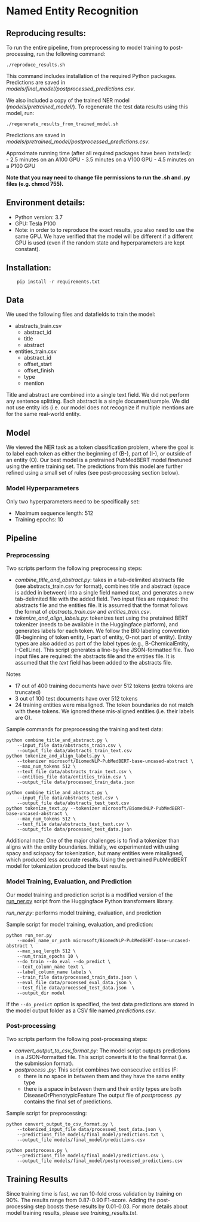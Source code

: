 # Named Entity Recognition

## Reproducing results:

To run the entire pipeline, from preprocessing to model training to post-processing, run the following command:
```
./reproduce_results.sh
```
This command includes installation of the required Python packages. Predictions are saved in *models/final_model/postprocessed_predictions.csv*.

We also included a copy of the trained NER model (*models/pretrained_model/*). To regenerate the test data results using this model, run:

```
./regenerate_results_from_trained_model.sh
```

Predictions are saved in *models/pretrained_model/postprocessed_predictions.csv*.

Approximate running time (after all required packages have been installed):
	- 2.5 minutes on an A100 GPU
	- 3.5 minutes on a V100 GPU
	- 4.5 minutes on a P100 GPU

**Note that you may need to change file permissions to run the .sh and .py files (e.g. chmod 755).**

## Environment details:
- Python version: 3.7
- GPU: Tesla P100
- Note: in order to to reproduce the exact results, you also need to use the same GPU. We have verified that the model will be different if a different GPU is used (even if the random state and hyperparameters are kept constant).

## Installation:
```
    pip install -r requirements.txt
```

## Data
We used the following files and datafields to train the model:

- abstracts_train.csv
	- abstract_id
	- title
	- abstract
- entities_train.csv
	- abstract_id
	- offset_start
	- offset_finish
	- type
	- mention

Title and abstract are combined into a single text field. We did not perform any sentence splitting. Each abstract is a single document/sample. We did not use entity ids (i.e. our model does not recognize if multiple mentions are for the same real-world entity. 

## Model

We viewed the NER task as a token classification problem, where the goal is to label each token as either the beginning of (B-), part of (I-), or outside of an entity (O). Our best model is a pretrained PubMedBERT model finetuned using the entire training set. The predictions from this model are further refined using a small set of rules (see post-processing section below).

### Model Hyperparameters
Only two hyperparameters need to be specifically set:
- Maximum sequence length: 512
- Training epochs: 10

## Pipeline
###  Preprocessing

Two scripts perform the following preprocessing steps:
- *combine_title_and_abstract.py*:  takes in a tab-delimited abstracts file (see abstracts_train.csv for format), combines title and abstract (space is added in between) into a single field named *text*, and generates a new tab-delimited file with the added field. Two input files are required: the abstracts file and the entities file. It is assumed that the format follows the format of *abstracts_train.csv* and *entities_train.csv*.
- *tokenize_and_align_labels.py*: tokenizes text using the pretained BERT tokenizer (needs to be available in the Huggingface platform), and generates labels for each token. We follow the BIO labeling convention (B-beginning of token entity, I-part of entity, O-not part of entity). Entity types are also added as part of the label types (e.g., B-ChemicalEntity, I-CellLine). This script generates a line-by-line JSON-formatted file. Two input files are required: the abstracts file and the entities file. It is assumed that the *text* field has been  added to the abstracts file.

Notes
- 17 out of 400 training documents have over 512 tokens (extra tokens are truncated)
-  3 out of 100 test documents have over 512 tokens
- 24 training entities were misaligned. The token boundaries do not match with these tokens. We ignored these mis-aligned entities (i.e. their labels are O).

Sample commands for preprocessing the training and test data:
```
python combine_title_and_abstract.py \
	--input_file data/abstracts_train.csv \
	--output_file data/abstracts_train_text.csv
python tokenize_and_align_labels.py \
	--tokenizer microsoft/BiomedNLP-PubMedBERT-base-uncased-abstract \
	--max_num_tokens 512 \
	--text_file data/abstracts_train_text.csv \
	--entities_file data/entities_train.csv \
	--output_file data/processed_train_data.json

python combine_title_and_abstract.py \
	--input_file data/abstracts_test.csv \
	--output_file data/abstracts_test_text.csv
python tokenize_text.py --tokenizer microsoft/BiomedNLP-PubMedBERT-base-uncased-abstract \
	--max_num_tokens 512 \
	--text_file data/abstracts_test_text.csv \
	--output_file data/processed_test_data.json
```

Additional note: One of the major challenges is to find a tokenizer than aligns with the entity boundaries. Initially, we experimented with using spacy and scispacy for tokenization, but many entities were misaligned, which produced less accurate results. Using the pretrained PubMedBERT model for tokenization produced the best results.

### Model Training, Evaluation, and Prediction
Our model training and prediction script is a modified version of the [run_ner.py](https://github.com/huggingface/transformers/blob/master/examples/pytorch/token-classification/run_ner.py) script from the Huggingface Python transformers library.

*run_ner.py*: performs model training, evaluation, and prediction

Sample script for model training, evaluation, and prediction:
```
python run_ner.py 
	--model_name_or_path microsoft/BiomedNLP-PubMedBERT-base-uncased-abstract \ 
	--max_seq_length 512 \
	--num_train_epochs 10 \
    --do_train --do_eval --do_predict \
    --text_column_name text \
    --label_column_name labels \
    --train_file data/processed_train_data.json \
    --eval_file data/processed_eval_data.json \
    --test_file data/processed_test_data.json  \
    --output_dir model
```

If the ``--do_predict`` option is specified, the test data predictions are stored in the model output folder as a CSV file named *predictions.csv*.

### Post-processing

Two scripts perform the following post-processing steps:
- *convert_output_to_csv_format.py*: The model script outputs predictions in a JSON-formatted file. This script converts it to the final format (i.e. the submission format).
- *postprocess .py*: This script combines two consecutive entities IF:
	- there is no space in between them and they have the same entity type
	- there is a space in between them and their entity types are both DiseaseOrPhenotypicFeature
The output file of *postprocess .py* contains the final set of predictions.

Sample script for preprocessing:
```
python convert_output_to_csv_format.py \
	--tokenized_input_file data/processed_test_data.json \
	--predictions_file models/final_model/predictions.txt \
	--output_file models/final_model/predictions.csv
	
python postprocess.py \
	--predictions_file models/final_model/predictions.csv \
	--output_file models/final_model/postprocessed_predictions.csv
```

## Training Results
Since training time is fast, we ran 10-fold cross validation by training on 90%. The results range from 0.87-0.90 F1-score. Adding the post-processing step boosts these results by 0.01-0.03. For more details about model training results, please see *training_results.txt*.